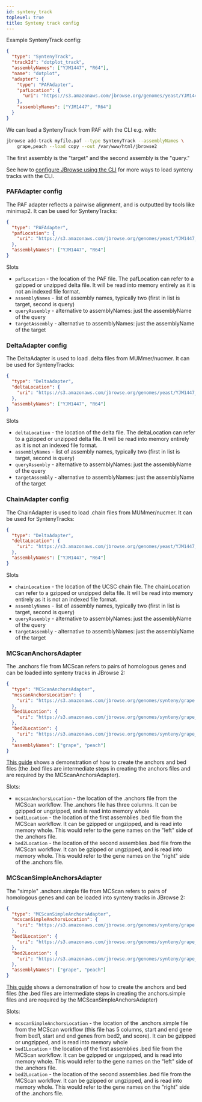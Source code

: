 ```yaml
---
id: synteny_track
toplevel: true
title: Synteny track config
---
```


Example SyntenyTrack config:

```json
{
  "type": "SyntenyTrack",
  "trackId": "dotplot_track",
  "assemblyNames": ["YJM1447", "R64"],
  "name": "dotplot",
  "adapter": {
    "type": "PAFAdapter",
    "pafLocation": {
      "uri": "https://s3.amazonaws.com/jbrowse.org/genomes/yeast/YJM1447_vs_R64.paf"
    },
    "assemblyNames": ["YJM1447", "R64"]
  }
}
```

We can load a SyntenyTrack from PAF with the CLI e.g. with:

```bash
jbrowse add-track myfile.paf --type SyntenyTrack --assemblyNames \
    grape,peach --load copy --out /var/www/html/jbrowse2
```

The first assembly is the "target" and the second assembly is the "query."

See how to [configure JBrowse using the
CLI](/docs/tutorials/config_cli/#adding-a-synteny-track) for more ways to load
synteny tracks with the CLI.

### PAFAdapter config

The PAF adapter reflects a pairwise alignment, and is outputted by tools like
minimap2. It can be used for SyntenyTracks:

```json
{
  "type": "PAFAdapter",
  "pafLocation": {
    "uri": "https://s3.amazonaws.com/jbrowse.org/genomes/yeast/YJM1447_vs_R64.paf"
  },
  "assemblyNames": ["YJM1447", "R64"]
}
```

Slots

- `pafLocation` - the location of the PAF file. The pafLocation can refer to a
  gzipped or unzipped delta file. It will be read into memory entirely as it is
  not an indexed file format.
- `assemblyNames` - list of assembly names, typically two (first in list is
  target, second is query)
- `queryAssembly` - alternative to assemblyNames: just the assemblyName of the
  query
- `targetAssembly` - alternative to assemblyNames: just the assemblyName of the
  target

### DeltaAdapter config

The DeltaAdapter is used to load .delta files from MUMmer/nucmer. It can be
used for SyntenyTracks:

```json
{
  "type": "DeltaAdapter",
  "deltaLocation": {
    "uri": "https://s3.amazonaws.com/jbrowse.org/genomes/yeast/YJM1447_vs_R64.paf"
  },
  "assemblyNames": ["YJM1447", "R64"]
}
```

Slots

- `deltaLocation` - the location of the delta file. The deltaLocation can refer to a
  gzipped or unzipped delta file. It will be read into memory entirely as it is
  not an indexed file format.
- `assemblyNames` - list of assembly names, typically two (first in list is
  target, second is query)
- `queryAssembly` - alternative to assemblyNames: just the assemblyName of the
  query
- `targetAssembly` - alternative to assemblyNames: just the assemblyName of the
  target

### ChainAdapter config

The ChainAdapter is used to load .chain files from MUMmer/nucmer. It can be
used for SyntenyTracks:

```json
{
  "type": "DeltaAdapter",
  "deltaLocation": {
    "uri": "https://s3.amazonaws.com/jbrowse.org/genomes/yeast/YJM1447_vs_R64.paf"
  },
  "assemblyNames": ["YJM1447", "R64"]
}
```

Slots

- `chainLocation` - the location of the UCSC chain file. The chainLocation can
  refer to a gzipped or unzipped delta file. It will be read into memory
  entirely as it is not an indexed file format.
- `assemblyNames` - list of assembly names, typically two (first in list is
  target, second is query)
- `queryAssembly` - alternative to assemblyNames: just the assemblyName of the
  query
- `targetAssembly` - alternative to assemblyNames: just the assemblyName of the
  target

### MCScanAnchorsAdapter

The .anchors file from MCScan refers to pairs of homologous genes and can be loaded into synteny tracks in JBrowse 2:

```json
{
  "type": "MCScanAnchorsAdapter",
  "mcscanAnchorsLocation": {
    "uri": "https://s3.amazonaws.com/jbrowse.org/genomes/synteny/grape.peach.anchors.gz"
  },
  "bed1Location": {
    "uri": "https://s3.amazonaws.com/jbrowse.org/genomes/synteny/grape_vs_peach/grape.bed.gz"
  },
  "bed2Location": {
    "uri": "https://s3.amazonaws.com/jbrowse.org/genomes/synteny/grape_vs_peach/peach.bed.gz"
  },
  "assemblyNames": ["grape", "peach"]
}
```

[This guide](<https://github.com/tanghaibao/jcvi/wiki/MCscan-(Python-version)>)
shows a demonstration of how to create the anchors and bed files (the .bed
files are intermediate steps in creating the anchors files and are required by
the MCScanAnchorsAdapter).

Slots:

- `mcscanAnchorsLocation` - the location of the .anchors file from the MCScan
  workflow. The .anchors file has three columns. It can be gzipped or
  ungzipped, and is read into memory whole
- `bed1Location` - the location of the first assemblies .bed file from the MCScan
  workflow. It can be gzipped or ungzipped, and is read into memory whole. This
  would refer to the gene names on the "left" side of the .anchors file.
- `bed2Location` - the location of the second assemblies .bed file from the
  MCScan workflow. It can be gzipped or ungzipped, and is read into memory
  whole. This would refer to the gene names on the "right" side of the .anchors
  file.

### MCScanSimpleAnchorsAdapter

The "simple" .anchors.simple file from MCScan refers to pairs of homologous
genes and can be loaded into synteny tracks in JBrowse 2:

```json
{
  "type": "MCScanSimpleAnchorsAdapter",
  "mcscanSimpleAnchorsLocation": {
    "uri": "https://s3.amazonaws.com/jbrowse.org/genomes/synteny/grape.peach.anchors.simple.gz"
  },
  "bed1Location": {
    "uri": "https://s3.amazonaws.com/jbrowse.org/genomes/synteny/grape_vs_peach/grape.bed.gz"
  },
  "bed2Location": {
    "uri": "https://s3.amazonaws.com/jbrowse.org/genomes/synteny/grape_vs_peach/peach.bed.gz"
  },
  "assemblyNames": ["grape", "peach"]
}
```

[This guide](<https://github.com/tanghaibao/jcvi/wiki/MCscan-(Python-version)>)
shows a demonstration of how to create the anchors and bed files (the .bed
files are intermediate steps in creating the anchors.simple files and are
required by the MCScanSimpleAnchorsAdapter)

Slots:

- `mcscanSimpleAnchorsLocation` - the location of the .anchors.simple file from
  the MCScan workflow (this file has 5 columns, start and end gene from bed1,
  start and end genes from bed2, and score). It can be gzipped or ungzipped,
  and is read into memory whole
- `bed1Location` - the location of the first assemblies .bed file from the MCScan
  workflow. It can be gzipped or ungzipped, and is read into memory whole. This
  would refer to the gene names on the "left" side of the .anchors file.
- `bed2Location` - the location of the second assemblies .bed file from the
  MCScan workflow. It can be gzipped or ungzipped, and is read into memory
  whole. This would refer to the gene names on the "right" side of the .anchors
  file.
